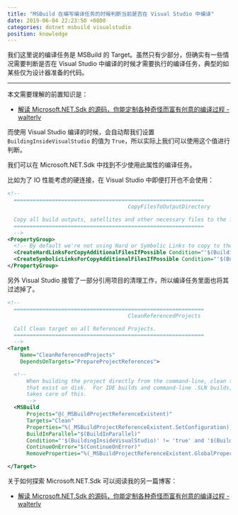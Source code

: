 ```yaml
---
title: "MSBuild 在编写编译任务的时候判断当前是否在 Visual Studio 中编译"
date: 2019-06-04 22:23:50 +0800
categories: dotnet msbuild visualstudio
position: knowledge
---
```


我们这里说的编译任务是 MSBuild 的 Target。虽然只有少部分，但确实有一些情况需要判断是否在 Visual Studio 中编译的时候才需要执行的编译任务，典型的如某些仅为设计器准备的代码。

---

本文需要理解的前置知识是：

- [解读 Microsoft.NET.Sdk 的源码，你能定制各种奇怪而富有创意的编译过程 - walterlv](/post/read-microsoft-net-sdk.html)

而使用 Visual Studio 编译的时候，会自动帮我们设置 `BuildingInsideVisualStudio` 的值为 `True`，所以实际上我们可以使用这个值进行判断。

我们可以在 Microsoft.NET.Sdk 中找到不少使用此属性的编译任务。

比如为了 IO 性能考虑的硬连接，在 Visual Studio 中即便打开也不会使用：

```xml
<!--
  ============================================================
                                      CopyFilesToOutputDirectory

  Copy all build outputs, satellites and other necessary files to the final directory.
  ============================================================
  -->
<PropertyGroup>
  <!-- By default we're not using Hard or Symbolic Links to copy to the output directory, and never when building in VS -->
  <CreateHardLinksForCopyAdditionalFilesIfPossible Condition="'$(BuildingInsideVisualStudio)' == 'true' or '$(CreateHardLinksForCopyAdditionalFilesIfPossible)' == ''">false</CreateHardLinksForCopyAdditionalFilesIfPossible>
  <CreateSymbolicLinksForCopyAdditionalFilesIfPossible Condition="'$(BuildingInsideVisualStudio)' == 'true' or '$(CreateSymbolicLinksForCopyAdditionalFilesIfPossible)' == ''">false</CreateSymbolicLinksForCopyAdditionalFilesIfPossible>
</PropertyGroup>
```

另外 Visual Studio 接管了一部分引用项目的清理工作，所以编译任务里面也将其过滤掉了。

```xml
<!--
  ============================================================
                                      CleanReferencedProjects

  Call Clean target on all Referenced Projects.
  ============================================================
  -->
<Target
    Name="CleanReferencedProjects"
    DependsOnTargets="PrepareProjectReferences">

  <!--
      When building the project directly from the command-line, clean those referenced projects
      that exist on disk.  For IDE builds and command-line .SLN builds, the solution build manager
      takes care of this.
      -->
  <MSBuild
      Projects="@(_MSBuildProjectReferenceExistent)"
      Targets="Clean"
      Properties="%(_MSBuildProjectReferenceExistent.SetConfiguration); %(_MSBuildProjectReferenceExistent.SetPlatform); %(_MSBuildProjectReferenceExistent.SetTargetFramework)"
      BuildInParallel="$(BuildInParallel)"
      Condition="'$(BuildingInsideVisualStudio)' != 'true' and '$(BuildProjectReferences)' == 'true' and '@(_MSBuildProjectReferenceExistent)' != ''"
      ContinueOnError="$(ContinueOnError)"
      RemoveProperties="%(_MSBuildProjectReferenceExistent.GlobalPropertiesToRemove)"/>

</Target>
```

关于如何探索 Microsoft.NET.Sdk 可以阅读我的另一篇博客：

- [解读 Microsoft.NET.Sdk 的源码，你能定制各种奇怪而富有创意的编译过程 - walterlv](/post/read-microsoft-net-sdk.html)
